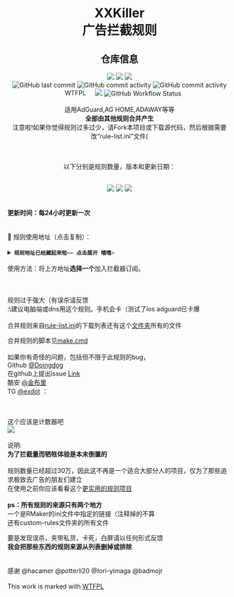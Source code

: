 <h1 align="center">XXKiller<br>广告拦截规则</h1>
<div align="center">
<h2 align="center">仓库信息</h2>
<img src='https://img.shields.io/github/stars/DoingDog/XXKiller?color=yellow&style=flat-square'>
<img src='https://img.shields.io/github/forks/DoingDog/XXKiller?color=orange&style=flat-square'>
<img src='https://img.shields.io/github/issues/DoingDog/XXKiller?color=green&style=flat-square'>
<br>
<img alt="GitHub last commit" src="https://img.shields.io/github/last-commit/DoingDog/XXKiller/main?style=flat-square">
<img alt="GitHub commit activity" src="https://img.shields.io/github/commit-activity/w/DoingDog/XXKiller/main?style=flat-square">  
<img alt="GitHub commit activity" src="https://data.jsdelivr.com/v1/package/gh/DoingDog/XXKiller/badge?style=rounded&style=flat-square">  
<br>
<a href="http://www.wtfpl.net/"><img
       src="http://www.wtfpl.net/wp-content/uploads/2012/12/wtfpl-badge-4.png"
       width="80" height="15" alt="WTFPL" /></a>
<img src="https://img.shields.io/github/languages/code-size/DoingDog/XXKiller?color=blueviolet&style=flat-square">
<img alt="GitHub Workflow Status" src="https://img.shields.io/github/workflow/status/DoingDog/XXKiller/cron%20update?style=flat-square">
</div>
<div align="center">
<br>适用AdGuard,AG HOME,ADAWAY等等<br/><strong>
全部由其他规则合并产生<br/></strong>
注意啦!如果你觉得规则过多过少，请Fork本项目或下载源代码，然后根据需要改“rule-list.ini”文件(<br/><br/>
<br/>

以下分别是规则数量，版本和更新日期： <br/> <br/></div>
<div align="center">
<img src='https://img.shields.io/endpoint?url=https://raw.githubusercontent.com/DoingDog/XXKiller/main/changelog/w/num&style=flat-square'>
<img src='https://img.shields.io/endpoint?url=https://raw.githubusercontent.com/DoingDog/XXKiller/main/changelog/w/ver&style=flat-square'>
<img src='https://img.shields.io/endpoint?url=https://raw.githubusercontent.com/DoingDog/XXKiller/main/changelog/w/date&style=flat-square'>
</div>
<strong><br><br>更新时间：每24小时更新一次</strong><br/><br/><br/>
📃 规则使用地址（点击复制）：<br/><br/>
<details><summary><strong><code>规则地址已经藏起来啦~~ 点击展开 嘻嘻~</code></strong></summary></code>
<br>  

Github 原版 raw（真的连得上吗）   
```
https://raw.githubusercontent.com/DoingDog/XXKiller/main/w.txt
```
中国香港 iQ （快速）
```
https://raw.iqiq.io/DoingDog/XXKiller/main/w.txt
```
中国香港 monika （普通）
```
https://hk1.monika.love/DoingDog/XXKiller/main/w.txt
```
中国香港 FsoFso （普通）
```
https://ghproxy.futils.com/https://raw.githubusercontent.com/DoingDog/XXKiller/main/w.txt
```
中国附近1 jsdelivr（12小时更新延迟） （快速）  
```
https://gcore.jsdelivr.net/gh/DoingDog/XXKiller@main/w.txt
```
中国附近2 jsdelivr（12小时更新延迟） （普通）  
```
https://fastly.jsdelivr.net/gh/DoingDog/XXKiller@main/w.txt
```
中国附近3 jsdelivr（12小时更新延迟） （慢速） 
```
https://cdn.jsdelivr.net/gh/DoingDog/XXKiller@main/w.txt
```
中国香港 fastgit（12小时更新延迟） （慢速） 
```
https://raw.fastgit.org/DoingDog/XXKiller/main/w.txt
```
韩国 ghproxy（12小时更新延迟） （慢速） 
```
https://ghproxy.com/https://raw.githubusercontent.com/DoingDog/XXKiller/main/w.txt
```
未知通道  （？小时更新延迟）
```
https://raw.gitfast.tk/DoingDog/XXKiller/main/w.txt
```
未知通道  （？小时更新延迟）
```
https://raw.gitslow.tk/DoingDog/XXKiller/main/w.txt
```
未知通道  （？小时更新延迟）
```
https://raw.verge.tk/DoingDog/XXKiller/main/w.txt
```


</details>
<br/>使用方法：将上方地址<strong>选择一个</strong>加入拦截器订阅。<br/>
<br/><br/><br/>
规则过于强大（有误杀请反馈<br/>:\建议电脑端或dns用这个规则。手机会卡（测试了ios adguard已卡爆<br/>
<br/>
合并规则来自<a href=https://github.com/DoingDog/XXKiller/blob/mae/RMaker/w/rule-list.ini>rule-list.ini</a>的下载列表还有这个<a href=https://github.com/DoingDog/XXKiller/tree/mae/RMaker/w/custom-rules>文件夹</a>所有的文件<br/>

合并规则的脚本见<a href=https://github.com/DoingDog/XXKiller/blob/mae/RMaker/make.cmd>make.cmd</a><br/><br/>
如果你有奇怪的问题，包括但不限于此规则的bug，<br>Github [@Doingdog](https://github.com/DoingDog) <br>在github上提出issue [Link](https://github.com/DoingDog/XXKiller/issues/new/choose)<br>酷安 [@金布里](http://www.coolapk.com/u/3410257) <br>TG [@exdot](https://t.me/exdot) ：\
<br>

<br/>这个应该是计数器吧<br/>
![](http://profile-counter.glitch.me/xxkiller-ads/count.svg)
  <br/><br/>说明:<br/>
<strong>为了拦截量而牺牲体验是本末倒置的</strong><br><br>规则数量已经超过30万，因此这不再是一个适合大部分人的项目，仅为了那些追求极致去广告的朋友们建立<br/>
  在使用之前你应该看看这个<a href=https://github.com/Cats-Team/AdRules>更实用的规则项目</a><br/>
<br/><strong>ps：所有规则的来源只有两个地方<br/></strong>
一个是RMaker的ini文件中指定的链接（注释掉的不算<br/>
还有custom-rules文件夹的所有文件<br/>

要是发现误杀，夹带私货，卡死，白屏请以任何形式反馈<br/>
<strong>我会把那些东西的规则来源从列表删掉或排除<br/></strong><br/><br/>
感谢 @hacamer @potterli20 @Iori-yimaga @badmojr
<br><br>This work is marked with <a href="http://www.wtfpl.net/" target="_blank" rel="license noopener noreferrer" style="display:inline-block;">WTFPL</a>
